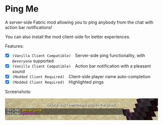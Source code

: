 # Ping Me

A server-side Fabric mod allowing you to ping anybody from the chat with action bar notifications!

You can also install the mod client-side for better experiences.

Features:
- [X] `(Vanilla Client Compatible)`&emsp;Server-side ping functionality, with `@everyone` supported
- [X] `(Vanilla Client Compatible)`&emsp;Action bar notification with a pleasant sound
- [X] `(Modded Client Required)`&emsp;Client-side player name auto-completion
- [X] `(Modded Client Required)`&emsp;Highlighted pings

Screenshots:

![Ping Me!](screenshot/ping_me.png)
